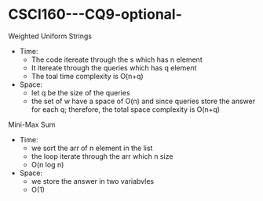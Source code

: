 # CSCI160---CQ9-optional-
Weighted Uniform Strings
- Time:
    -  The code itereate through the s which has n  element
    -  It itereate through the queries which has q element
    -  The toal time complexity is O(n+q)
- Space:
    - let q be the size of the queries
    - the set of w have a space of O(n) and since queries store the answer for each q; therefore, the total space complexity is O(n+q)

Mini-Max Sum
- Time:
    - we sort the arr of n element in the list
    - the loop iterate through the arr which n size
    - O(n log n)
- Space:
    - we store the answer in two variabvles
    - O(1)
